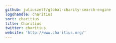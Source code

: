 ```yaml
---
github: juliuszelf/global-charity-search-engine
logohandle: charitius
sort: charitius
title: Charitius
twitter: charitius
website: 'http://www.charitius.org/'
---
```

